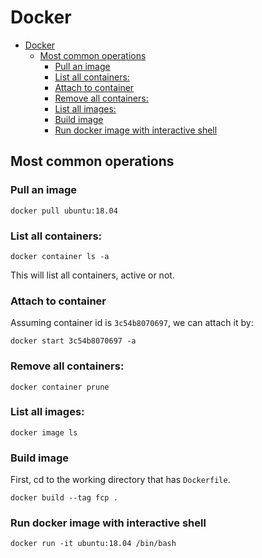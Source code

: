 # Docker 
- [Docker](#docker)
  - [Most common operations](#most-common-operations)
    - [Pull an image](#pull-an-image)
    - [List all containers:](#list-all-containers)
    - [Attach to container](#attach-to-container)
    - [Remove all containers:](#remove-all-containers)
    - [List all images:](#list-all-images)
    - [Build image](#build-image)
    - [Run docker image with interactive shell](#run-docker-image-with-interactive-shell)

## Most common operations

### Pull an image
    docker pull ubuntu:18.04

### List all containers: 
    docker container ls -a 
This will list all containers, active or not.

### Attach to container

Assuming container id is `3c54b8070697`, we can attach it by:

    docker start 3c54b8070697 -a

### Remove all containers: 
    docker container prune

### List all images: 
    docker image ls

### Build image
First, cd to the working directory that has `Dockerfile`.

    docker build --tag fcp .

### Run docker image with interactive shell
    docker run -it ubuntu:18.04 /bin/bash

